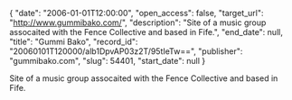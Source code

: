 {
  "date": "2006-01-01T12:00:00", 
  "open_access": false, 
  "target_url": "http://www.gummibako.com/", 
  "description": "Site of a music group assocaited with the Fence Collective and based in Fife.", 
  "end_date": null, 
  "title": "Gummi Bako", 
  "record_id": "20060101T120000/alb1DpvAP03z2T/95tIeTw==", 
  "publisher": "gummibako.com", 
  "slug": 54401, 
  "start_date": null
}

Site of a music group assocaited with the Fence Collective and based in Fife.